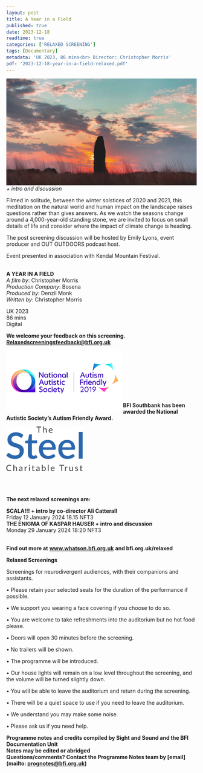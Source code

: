 ```yaml
---
layout: post
title: A Year in a Field
published: true
date: 2023-12-18
readtime: true
categories: ['RELAXED SCREENING']
tags: [Documentary]
metadata: 'UK 2023, 86 mins<br> Director: Christopher Morris'
pdf: '2023-12-18-year-in-a-field-relaxed.pdf'
---
```


<img style="float: left;" src="/img/year-in-a-field.jpeg"><br><br><br><br><br><br><br><br><br><br><br>

_+ intro and discussion_

Filmed in solitude, between the winter solstices of 2020 and 2021, this meditation on the natural world and human impact on the landscape raises questions rather than gives answers. As we watch the seasons change around a 4,000-year-old standing stone, we are invited to focus on small details of life and consider where the impact of climate change is heading. 

The post screening discussion will be hosted by Emily Lyons, event producer and OUT OUTDOORS podcast host.

Event presented in association with Kendal Mountain Festival.
<br><br>


**A YEAR IN A FIELD**  
_A film by_: Christopher Morris  
_Production Company_: Bosena   
_Produced by_: Denzil Monk  
_Written by_: Christopher Morris    

UK 2023  
86 mins  
Digital  


**We welcome your feedback on this screening. Relaxedscreeningsfeedback@bfi.org.uk**


<img style="float: left;" src="/img/autistic_society.png"><br><br><br><br><br><br><br><br>
**BFI Southbank has been awarded the National Autistic Society’s Autism Friendly Award.**

<img style="float: left;" src="/img/steel-charitable-trust-logo-01.jpg" width="40%" height="40%"><br><br><br><br><br><br><br><br><br><br>

**The next relaxed screenings are:**  

**SCALA!!! + intro by co-director Ali Catterall**  
Friday 12 January 2024 18.15 NFT3  
**THE ENIGMA OF KASPAR HAUSER + intro and discussion**  
Monday 29 January 2024 18:20 NFT3  
<br>


**Find out more at**
**www.whatson.bfi.org.uk**
**and bfi.org.uk/relaxed**


**Relaxed Screenings**

Screenings for neurodivergent audiences, with their companions and assistants.

• Please retain your selected seats for the duration of the performance if possible.

• We support you wearing a face covering if you choose to do so.

• You are welcome to take refreshments into the auditorium but no hot food please.

• Doors will open 30 minutes before the screening.

• No trailers will be shown.

• The programme will be introduced.

• Our house lights will remain on a low level throughout the screening, and the volume will be turned slightly down.

• You will be able to leave the auditorium and return during the screening.

• There will be a quiet space to use if you need to leave the auditorium.

• We understand you may make some noise.

• Please ask us if you need help.
<BR>


**Programme notes and credits compiled by Sight and Sound and the BFI Documentation Unit  
Notes may be edited or abridged  
Questions/comments? Contact the Programme Notes team by [email](mailto: prognotes@bfi.org.uk)**
<!--stackedit_data:
eyJoaXN0b3J5IjpbODQ1ODQ3OTA0XX0=
-->